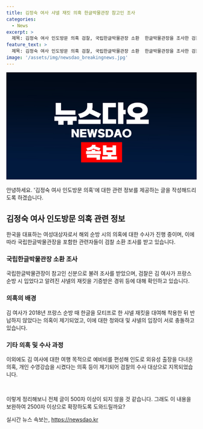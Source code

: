 ```yaml
---
title: 김정숙 여사 샤넬 재킷 의혹 한글박물관장 참고인 조사
categories:
  - News
excerpt: >
  제목: 김정숙 여사 인도방문 의혹 검찰, 국립한글박물관장 소환  한글박물관장을 조사한 검찰, 김 여사의 해외 순방 의혹 수사 본격화 조아라 부장검사는 김일환 국립한글박물관장을 참고인 신분으로 소환 김 여사의 샤넬 재킷 기증 경위 등에 대해 조사 진행 중 의혹 외에도 여행 비용, 수영강습 의혹도 제기되며 검찰 수사 본격화
feature_text: >
  제목: 김정숙 여사 인도방문 의혹 검찰, 국립한글박물관장 소환  한글박물관장을 조사한 검찰, 김 여사의 해외 순방 의혹 수사 본격화 조아라 부장검사는 김일환 국립한글박물관장을 참고인 신분으로 소환 김 여사의 샤넬 재킷 기증 경위 등에 대해 조사 진행 중 의혹 외에도 여행 비용, 수영강습 의혹도 제기되며 검찰 수사 본격화
image: '/assets/img/newsdao_breakingnews.jpg'
---
```


<p><img src="/assets/img/newsdao_breakingnews.jpg" alt="pcversion 속보" /></p>

<p>안녕하세요. '김정숙 여사 인도방문 의혹'에 대한 관련 정보를 제공하는 글을 작성해드리도록 하겠습니다.</p>

<h2 data-ke-size="size26">김정숙 여사 인도방문 의혹 관련 정보</h2>

<p data-ke-size="size16">한국을 대표하는 여성대상자로서 해외 순방 시의 의혹에 대한 수사가 진행 중이며, 이에 따라 국립한글박물관장을 포함한 관련자들이 검찰 소환 조사를 받고 있습니다.</p>

<h3>국립한글박물관장 소환 조사</h3>

<p data-ke-size="size16">국립한글박물관장이 참고인 신분으로 불려 조사를 받았으며, 검찰은 김 여사가 프랑스 순방 시 입었다고 알려진 샤넬의 재킷을 기증받은 경위 등에 대해 확인하고 있습니다.</p>

<h3>의혹의 배경</h3>

<p data-ke-size="size16">김 여사가 2018년 프랑스 순방 때 한글을 모티프로 한 샤넬 재킷을 대여해 착용한 뒤 반납하지 않았다는 의혹이 제기되었고, 이에 대한 청와대 및 샤넬의 입장이 서로 충돌하고 있습니다.</p>

<h3>기타 의혹 및 수사 과정</h3>

<p data-ke-size="size16">이외에도 김 여사에 대한 여행 목적으로 예비비를 편성해 인도로 외유성 출장을 다녀온 의혹, 개인 수영강습을 시켰다는 의혹 등이 제기되어 검찰의 수사 대상으로 지목되었습니다.</p>

<p data-ke-size="size16">&nbsp;</p>

<p>이렇게 정리해보니 전체 글이 500자 이상이 되지 않을 것 같습니다. 그래도 이 내용을 보완하여 2500자 이상으로 확장하도록 도와드릴까요?</p>
실시간 뉴스 속보는, <a href="https://newsdao.kr" rel="dofollow">https://newsdao.kr</a>


